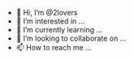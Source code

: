 - 👋 Hi, I’m @2lovers
- 👀 I’m interested in ...
- 🌱 I’m currently learning ...
- 💞️ I’m looking to collaborate on ...
- 📫 How to reach me ...

<!---
2lovers/2lovers is a ✨ special ✨ repository because its `README.md` (this file) appears on your GitHub profile.
You can click the Preview link to take a look at your changes.
--->
